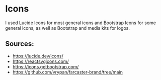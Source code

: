 # Icons

I used Lucide Icons for most general icons and Bootstrap Icons for some general icons, as well as Bootstrap and media kits for logos.

## Sources:

- https://lucide.dev/icons/
- https://reactsvgicons.com/
- https://icons.getbootstrap.com/
- https://github.com/vrypan/farcaster-brand/tree/main
